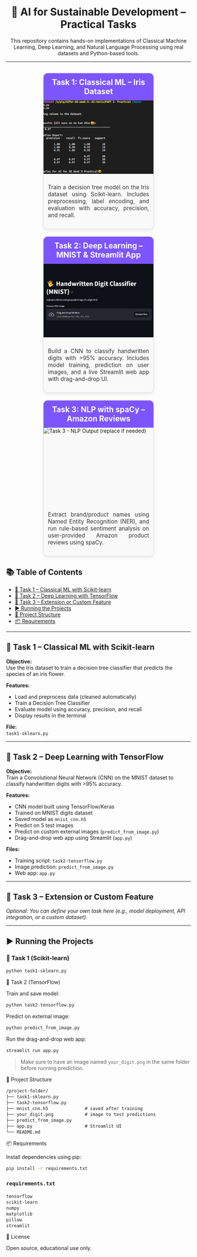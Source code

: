 

<h1 align="center">🤖 AI for Sustainable Development – Practical Tasks</h1>

<p align="center">
This repository contains hands-on implementations of Classical Machine Learning, Deep Learning, and Natural Language Processing using real datasets and Python-based tools.
</p>

---

<!-- 🌐 Project Grid -->
<style>
  .task-grid {
    display: flex;
    flex-wrap: wrap;
    gap: 20px;
    justify-content: center;
    margin-top: 30px;
  }

  .task-box {
    flex: 1 1 300px;
    max-width: 300px;
    background: #f9f9f9;
    border: 1px solid #ddd;
    border-radius: 12px;
    box-shadow: 0 4px 8px rgba(0,0,0,0.08);
    overflow: hidden;
    transition: transform 0.2s ease;
  }

  .task-box:hover {
    transform: scale(1.02);
    border-color: #7d55ff;
  }

  .task-box h2 {
    font-size: 1.3rem;
    text-align: center;
    background: #7d55ff;
    color: white;
    margin: 0;
    padding: 12px;
  }

  .task-box img {
    width: 100%;
    height: 200px;
    object-fit: cover;
    display: block;
  }

  .task-box p {
    padding: 12px;
    font-size: 0.95rem;
    color: #333;
    text-align: justify;
  }
</style>

<div class="task-grid">
  
  <!-- Task 1 -->
  <div class="task-box">
    <h2>Task 1: Classical ML – Iris Dataset</h2>
    <img src="./Media [images & videos]/Iris Dataset execution.PNG" alt="Task 1 - Iris Model">
    <p>
      Train a decision tree model on the Iris dataset using Scikit-learn. Includes preprocessing, label encoding, and evaluation with accuracy, precision, and recall.
    </p>
  </div>

  <!-- Task 2 -->
  <div class="task-box">
    <h2>Task 2: Deep Learning – MNIST & Streamlit App</h2>
    <img src="./Media [images & videos]/streamlit app.PNG" alt="Task 2 - Streamlit UI">
    <p>
      Build a CNN to classify handwritten digits with >95% accuracy. Includes model training, prediction on user images, and a live Streamlit web app with drag-and-drop UI.
    </p>
  </div>

  <!-- Task 3 -->
  <div class="task-box">
    <h2>Task 3: NLP with spaCy – Amazon Reviews</h2>
    <img src="./Media [images & videos]/task3-nlp-output.PNG" alt="Task 3 - NLP Output (replace if needed)">
    <p>
      Extract brand/product names using Named Entity Recognition (NER), and run rule-based sentiment analysis on user-provided Amazon product reviews using spaCy.
    </p>
  </div>

</div>



## 📚 Table of Contents

- [🧠 Task 1 – Classical ML with Scikit-learn](#-task-1--classical-ml-with-scikit-learn)
- [🧪 Task 2 – Deep Learning with TensorFlow](#-task-2--deep-learning-with-tensorflow)
- [🧰 Task 3 – Extension or Custom Feature](#-task-3--extension-or-custom-feature)
- [▶️ Running the Projects](#️-running-the-projects)
- [📁 Project Structure](#-project-structure)
- [📦 Requirements](#-requirements)

---

## 🧠 Task 1 – Classical ML with Scikit-learn

**Objective:**  
Use the Iris dataset to train a decision tree classifier that predicts the species of an iris flower.

**Features:**
- Load and preprocess data (cleaned automatically)
- Train a Decision Tree Classifier
- Evaluate model using accuracy, precision, and recall
- Display results in the terminal

**File:**  
`task1-sklearn.py`

---

## 🧪 Task 2 – Deep Learning with TensorFlow

**Objective:**  
Train a Convolutional Neural Network (CNN) on the MNIST dataset to classify handwritten digits with >95% accuracy.

**Features:**
- CNN model built using TensorFlow/Keras
- Trained on MNIST digits dataset
- Saved model as `mnist_cnn.h5`
- Predict on 5 test images
- Predict on custom external images (`predict_from_image.py`)
- Drag-and-drop web app using Streamlit (`app.py`)

**Files:**
- Training script: `task2-tensorflow.py`
- Image prediction: `predict_from_image.py`
- Web app: `app.py`

---

## 🧰 Task 3 – Extension or Custom Feature

*Optional: You can define your own task here (e.g., model deployment, API integration, or a custom dataset).*

---

## ▶️ Running the Projects

### 🔹 Task 1 (Scikit-learn)
```bash
python task1-sklearn.py
```

🔹 Task 2 (TensorFlow)

Train and save model:

```bash
python task2-tensorflow.py
```

Predict on external image:

```bash
python predict_from_image.py
```

Run the drag-and-drop web app:

```bash
streamlit run app.py
```

> Make sure to have an image named `your_digit.png` in the same folder before running prediction.

📁 Project Structure

```
/project-folder/
├── task1-sklearn.py
├── task2-tensorflow.py
├── mnist_cnn.h5              # saved after training
├── your_digit.png            # image to test predictions
├── predict_from_image.py
├── app.py                    # Streamlit UI
└── README.md
```

📦 Requirements

Install dependencies using pip:

```bash
pip install -r requirements.txt
```

### `requirements.txt`
```
tensorflow
scikit-learn
numpy
matplotlib
pillow
streamlit
```

💬 License

Open source, educational use only.

